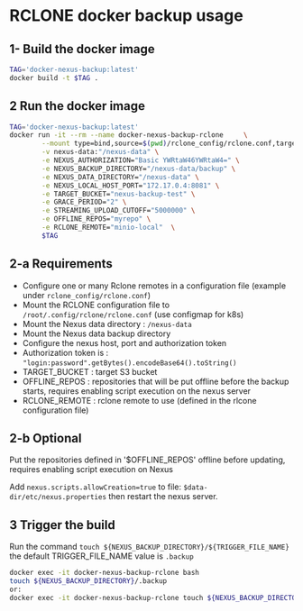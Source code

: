 # RCLONE docker backup usage

## 1- Build the docker image

```bash
TAG='docker-nexus-backup:latest'
docker build -t $TAG .
```

## 2 Run the docker image

```bash
TAG='docker-nexus-backup:latest'
docker run -it --rm --name docker-nexus-backup-rclone     \
        --mount type=bind,source=$(pwd)/rclone_config/rclone.conf,target=/root/.config/rclone/rclone.conf,readonly \
        -v nexus-data:"/nexus-data" \
        -e NEXUS_AUTHORIZATION="Basic YWRtaW46YWRtaW4=" \
        -e NEXUS_BACKUP_DIRECTORY="/nexus-data/backup" \
        -e NEXUS_DATA_DIRECTORY="/nexus-data" \
        -e NEXUS_LOCAL_HOST_PORT="172.17.0.4:8081" \
        -e TARGET_BUCKET="nexus-backup-test" \
        -e GRACE_PERIOD="2" \
        -e STREAMING_UPLOAD_CUTOFF="5000000" \
        -e OFFLINE_REPOS="myrepo" \
        -e RCLONE_REMOTE="minio-local"  \
        $TAG
```

## 2-a Requirements

- Configure one or many Rclone remotes in a configuration file (example under `rclone_config/rclone.conf`)
- Mount the RCLONE configuration file to `/root/.config/rclone/rclone.conf` (use configmap for k8s)
- Mount the Nexus data directory : `/nexus-data`
- Mount the Nexus data backup directory
- Configure the nexus host, port and authorization token
- Authorization token is : `"login:password".getBytes().encodeBase64().toString()`
- TARGET_BUCKET : target S3 bucket
- OFFLINE_REPOS : repositories that will be put offline before the backup starts, requires enabling script execution on the nexus server
- RCLONE_REMOTE : rclone remote to use (defined in the rlcone configuration file)

## 2-b Optional

Put the repositories defined in '\$OFFLINE_REPOS' offline before updating, requires enabling script execution on Nexus

Add `nexus.scripts.allowCreation=true` to file: `$data-dir/etc/nexus.properties` then restart the nexus server.

## 3 Trigger the build

Run the command `touch ${NEXUS_BACKUP_DIRECTORY}/${TRIGGER_FILE_NAME}` the default TRIGGER_FILE_NAME value is `.backup`

```bash
docker exec -it docker-nexus-backup-rclone bash
touch ${NEXUS_BACKUP_DIRECTORY}/.backup
or:
docker exec -it docker-nexus-backup-rclone touch ${NEXUS_BACKUP_DIRECTORY}/.backup
```
